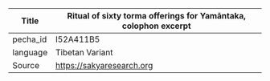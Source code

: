 |Title | Ritual of sixty torma offerings for Yamāntaka, colophon excerpt 
| --- | --- 
|pecha_id | I52A411B5
|language | Tibetan Variant
|Source | https://sakyaresearch.org
